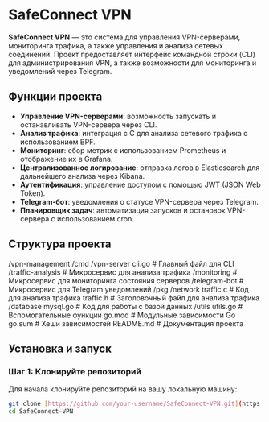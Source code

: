# SafeConnect VPN

**SafeConnect VPN** — это система для управления VPN-серверами, мониторинга трафика, а также управления и анализа сетевых соединений. Проект предоставляет интерфейс командной строки (CLI) для администрирования VPN, а также возможности для мониторинга и уведомлений через Telegram.

## Функции проекта

- **Управление VPN-серверами**: возможность запускать и останавливать VPN-сервера через CLI.
- **Анализ трафика**: интеграция с C для анализа сетевого трафика с использованием BPF.
- **Мониторинг**: сбор метрик с использованием Prometheus и отображение их в Grafana.
- **Централизованное логирование**: отправка логов в Elasticsearch для дальнейшего анализа через Kibana.
- **Аутентификация**: управление доступом с помощью JWT (JSON Web Token).
- **Telegram-бот**: уведомления о статусе VPN-сервера через Telegram.
- **Планировщик задач**: автоматизация запусков и остановок VPN-сервера с использованием cron.

## Структура проекта

/vpn-management /cmd /vpn-server cli.go # Главный файл для CLI /traffic-analysis # Микросервис для анализа трафика /monitoring # Микросервис для мониторинга состояния серверов /telegram-bot # Микросервис для Telegram уведомлений /pkg /network traffic.c # Код для анализа трафика traffic.h # Заголовочный файл для анализа трафика /database mysql.go # Код для работы с базой данных /utils utils.go # Вспомогательные функции go.mod # Модульные зависимости Go go.sum # Хеши зависимостей README.md # Документация проекта



## Установка и запуск

### Шаг 1: Клонируйте репозиторий

Для начала клонируйте репозиторий на вашу локальную машину:

```bash
git clone [https://github.com/your-username/SafeConnect-VPN.git](https://github.com/alexmorettihhhh/SafeConnect-VPN.git)
cd SafeConnect-VPN
